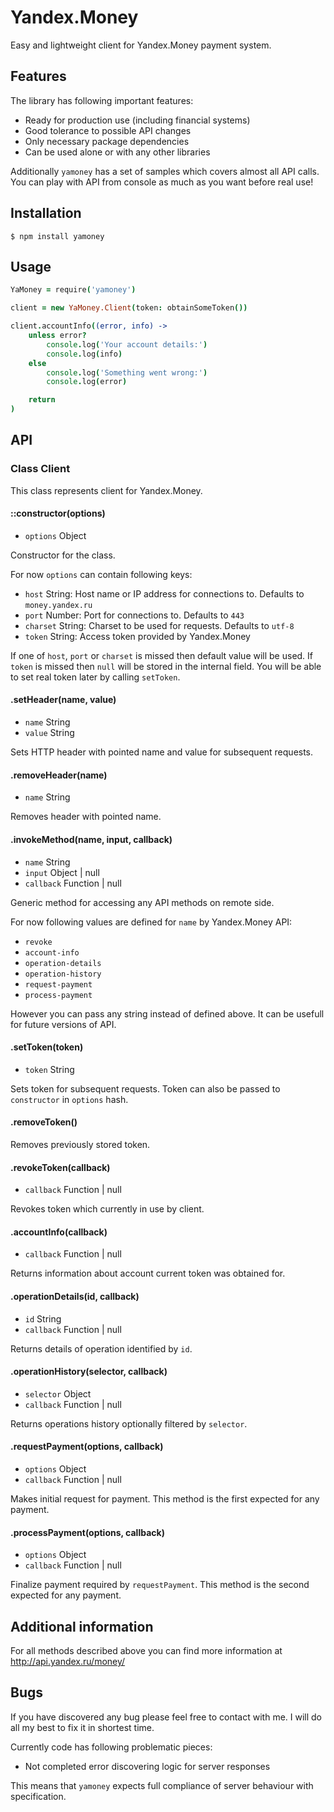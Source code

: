 # Yandex.Money

Easy and lightweight client for Yandex.Money payment system.

## Features

The library has following important features:

- Ready for production use (including financial systems)
- Good tolerance to possible API changes
- Only necessary package dependencies
- Can be used alone or with any other libraries

Additionally `yamoney` has a set of samples which covers almost all API calls.
You can play with API from console as much as you want before real use!

## Installation

```
$ npm install yamoney
```

## Usage

```coffeescript
YaMoney = require('yamoney')

client = new YaMoney.Client(token: obtainSomeToken())

client.accountInfo((error, info) ->
	unless error?
		console.log('Your account details:')
		console.log(info)
	else
		console.log('Something went wrong:')
		console.log(error)

	return
)
```

## API

### Class Client

This class represents client for Yandex.Money.

#### ::constructor(options)
- `options` Object

Constructor for the class.

For now `options` can contain following keys:

- `host` String: Host name or IP address for connections to. Defaults to `money.yandex.ru`
- `port` Number: Port for connections to. Defaults to `443`
- `charset` String: Charset to be used for requests. Defaults to `utf-8`
- `token` String: Access token provided by Yandex.Money

If one of `host`, `port` or `charset` is missed then default value will be used. If `token` is missed then `null` will be stored in the internal field. You will be able to set real token later by calling `setToken`.

#### .setHeader(name, value)
- `name` String
- `value` String

Sets HTTP header with pointed name and value for subsequent requests.

#### .removeHeader(name)
- `name` String

Removes header with pointed name.

#### .invokeMethod(name, input, callback)
- `name` String
- `input` Object | null
- `callback` Function | null

Generic method for accessing any API methods on remote side.

For now following values are defined for `name` by Yandex.Money API:

- `revoke`
- `account-info`
- `operation-details`
- `operation-history`
- `request-payment`
- `process-payment`

However you can pass any string instead of defined above. It can be usefull for future versions of API.

#### .setToken(token)
- `token` String

Sets token for subsequent requests. Token can also be passed to `constructor` in `options` hash.

#### .removeToken()

Removes previously stored token.

#### .revokeToken(callback)
- `callback` Function | null

Revokes token which currently in use by client.

#### .accountInfo(callback)
- `callback` Function | null

Returns information about account current token was obtained for.

#### .operationDetails(id, callback)
- `id` String
- `callback` Function | null

Returns details of operation identified by `id`.

#### .operationHistory(selector, callback)
- `selector` Object
- `callback` Function | null

Returns operations history optionally filtered by `selector`.

#### .requestPayment(options, callback)
- `options` Object
- `callback` Function | null

Makes initial request for payment. This method is the first expected for any payment.

#### .processPayment(options, callback)
- `options` Object
- `callback` Function | null

Finalize payment required by `requestPayment`. This method is the second expected for any payment.

## Additional information

For all methods described above you can find more information at http://api.yandex.ru/money/

## Bugs

If you have discovered any bug please feel free to contact with me. I will do all my best to fix it in shortest time.

Currently code has following problematic pieces:

- Not completed error discovering logic for server responses

This means that `yamoney` expects full compliance of server behaviour with specification.
